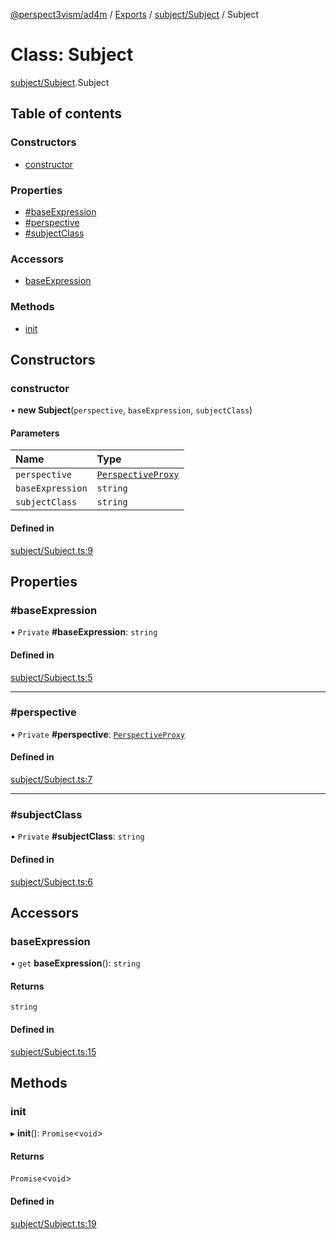 [@perspect3vism/ad4m](../README.md) / [Exports](../modules.md) / [subject/Subject](../modules/subject_Subject.md) / Subject

# Class: Subject

[subject/Subject](../modules/subject_Subject.md).Subject

## Table of contents

### Constructors

- [constructor](subject_Subject.Subject.md#constructor)

### Properties

- [#baseExpression](subject_Subject.Subject.md##baseexpression)
- [#perspective](subject_Subject.Subject.md##perspective)
- [#subjectClass](subject_Subject.Subject.md##subjectclass)

### Accessors

- [baseExpression](subject_Subject.Subject.md#baseexpression)

### Methods

- [init](subject_Subject.Subject.md#init)

## Constructors

### constructor

• **new Subject**(`perspective`, `baseExpression`, `subjectClass`)

#### Parameters

| Name | Type |
| :------ | :------ |
| `perspective` | [`PerspectiveProxy`](perspectives_PerspectiveProxy.PerspectiveProxy.md) |
| `baseExpression` | `string` |
| `subjectClass` | `string` |

#### Defined in

[subject/Subject.ts:9](https://github.com/perspect3vism/ad4m/blob/d9ddd7e2/core/src/subject/Subject.ts#L9)

## Properties

### #baseExpression

• `Private` **#baseExpression**: `string`

#### Defined in

[subject/Subject.ts:5](https://github.com/perspect3vism/ad4m/blob/d9ddd7e2/core/src/subject/Subject.ts#L5)

___

### #perspective

• `Private` **#perspective**: [`PerspectiveProxy`](perspectives_PerspectiveProxy.PerspectiveProxy.md)

#### Defined in

[subject/Subject.ts:7](https://github.com/perspect3vism/ad4m/blob/d9ddd7e2/core/src/subject/Subject.ts#L7)

___

### #subjectClass

• `Private` **#subjectClass**: `string`

#### Defined in

[subject/Subject.ts:6](https://github.com/perspect3vism/ad4m/blob/d9ddd7e2/core/src/subject/Subject.ts#L6)

## Accessors

### baseExpression

• `get` **baseExpression**(): `string`

#### Returns

`string`

#### Defined in

[subject/Subject.ts:15](https://github.com/perspect3vism/ad4m/blob/d9ddd7e2/core/src/subject/Subject.ts#L15)

## Methods

### init

▸ **init**(): `Promise`<`void`\>

#### Returns

`Promise`<`void`\>

#### Defined in

[subject/Subject.ts:19](https://github.com/perspect3vism/ad4m/blob/d9ddd7e2/core/src/subject/Subject.ts#L19)
